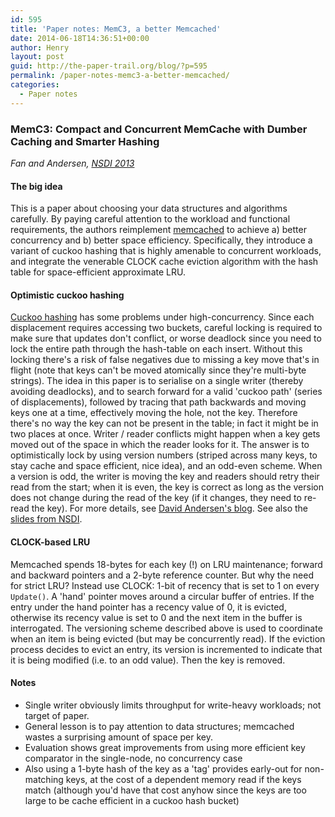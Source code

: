```yaml
---
id: 595
title: 'Paper notes: MemC3, a better Memcached'
date: 2014-06-18T14:36:51+00:00
author: Henry
layout: post
guid: http://the-paper-trail.org/blog/?p=595
permalink: /paper-notes-memc3-a-better-memcached/
categories:
  - Paper notes
---
```


### MemC3: Compact and Concurrent MemCache with Dumber Caching and Smarter Hashing

  _Fan and Andersen, [NSDI 2013](https://www.usenix.org/conference/nsdi13/)_

#### The big idea

This is a paper about choosing your data structures and algorithms carefully. By paying careful attention to the workload and functional requirements, the authors reimplement [memcached](http://memcached.org/) to achieve a) better concurrency and b) better space efficiency. Specifically, they introduce a variant of cuckoo hashing that is highly amenable to concurrent workloads, and integrate the venerable CLOCK cache eviction algorithm with the hash table for space-efficient approximate LRU.

<!--more-->

#### Optimistic cuckoo hashing

[Cuckoo hashing](http://en.wikipedia.org/wiki/Cuckoo_hashing) has some problems under high-concurrency. Since each displacement requires accessing two buckets, careful locking is required to make sure that updates don't conflict, or worse deadlock since you need to lock the entire path through the hash-table on each insert. Without this locking there's a risk of false negatives due to missing a key move that's in flight (note that keys can't be moved atomically since they're multi-byte strings). The idea in this paper is to serialise on a single writer (thereby avoiding deadlocks), and to search forward for a valid 'cuckoo path' (series of displacements), followed by tracing that path backwards and moving keys one at a time, effectively moving the hole, not the key. Therefore there's no way the key can not be present in the table; in fact it might be in two places at once. Writer / reader conflicts might happen when a key gets moved out of the space in which the reader looks for it. The answer is to optimistically lock by using version numbers (striped across many keys, to stay cache and space efficient, nice idea), and an odd-even scheme. When a version is odd, the writer is moving the key and readers should retry their read from the start; when it is even, the key is correct as long as the version does not change during the read of the key (if it changes, they need to re-read the key). For more details, see [David Andersen's blog](http://da-data.blogspot.com/2013/03/optimistic-cuckoo-hashing-for.html). See also the [slides from NSDI](https://www.usenix.org/sites/default/files/conference/protected-files/fan_nsdi13_slides.pdf).

#### CLOCK-based LRU

Memcached spends 18-bytes for each key (!) on LRU maintenance; forward and backward pointers and a 2-byte reference counter. But why the need for strict LRU? Instead use CLOCK: 1-bit of recency that is set to 1 on every `Update()`. A 'hand' pointer moves around a circular buffer of entries. If the entry under the hand pointer has a recency value of 0, it is evicted, otherwise its recency value is set to 0 and the next item in the buffer is interrogated. The versioning scheme described above is used to coordinate when an item is being evicted (but may be concurrently read). If the eviction process decides to evict an entry, its version is incremented to indicate that it is being modified (i.e. to an odd value). Then the key is removed.

#### Notes

* Single writer obviously limits throughput for write-heavy workloads; not target of paper.
* General lesson is to pay attention to data structures; memcached wastes a surprising amount of space per key.
* Evaluation shows great improvements from using more efficient key comparator in the single-node, no concurrency case
* Also using a 1-byte hash of the key as a 'tag' provides early-out for non-matching keys, at the cost of a dependent memory read if the keys match (although you'd have that cost anyhow since the keys are too large to be cache efficient in a cuckoo hash bucket)
